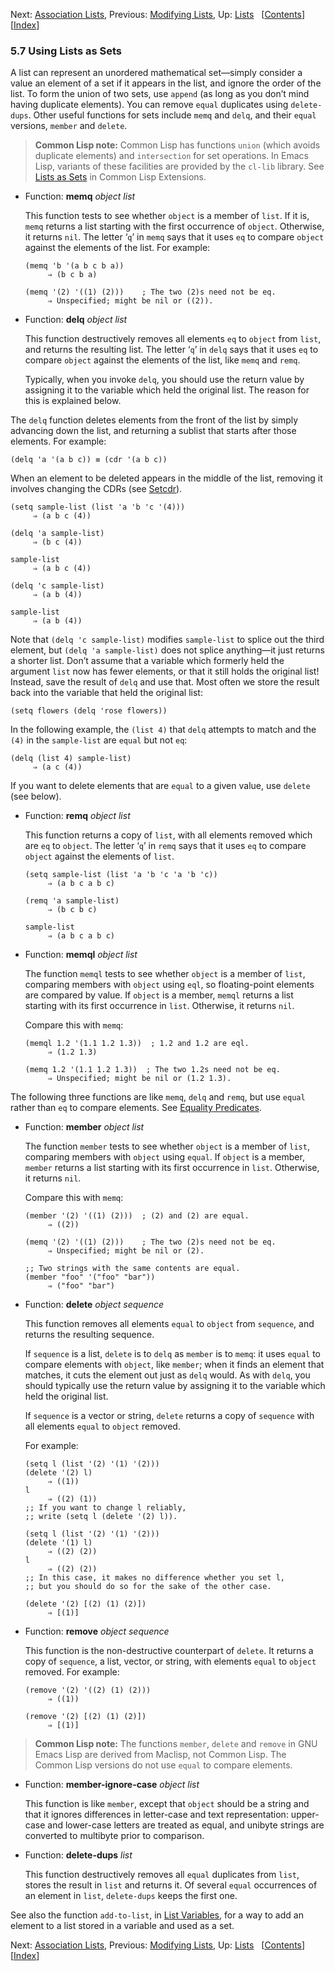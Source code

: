 <!-- This is the GNU Emacs Lisp Reference Manual
corresponding to Emacs version 27.2.

Copyright (C) 1990-1996, 1998-2021 Free Software Foundation,
Inc.

Permission is granted to copy, distribute and/or modify this document
under the terms of the GNU Free Documentation License, Version 1.3 or
any later version published by the Free Software Foundation; with the
Invariant Sections being "GNU General Public License," with the
Front-Cover Texts being "A GNU Manual," and with the Back-Cover
Texts as in (a) below.  A copy of the license is included in the
section entitled "GNU Free Documentation License."

(a) The FSF's Back-Cover Text is: "You have the freedom to copy and
modify this GNU manual.  Buying copies from the FSF supports it in
developing GNU and promoting software freedom." -->

<!-- Created by GNU Texinfo 6.7, http://www.gnu.org/software/texinfo/ -->

Next: [Association Lists](Association-Lists.html), Previous: [Modifying Lists](Modifying-Lists.html), Up: [Lists](Lists.html)   \[[Contents](index.html#SEC_Contents "Table of contents")]\[[Index](Index.html "Index")]

### 5.7 Using Lists as Sets

A list can represent an unordered mathematical set—simply consider a value an element of a set if it appears in the list, and ignore the order of the list. To form the union of two sets, use `append` (as long as you don’t mind having duplicate elements). You can remove `equal` duplicates using `delete-dups`. Other useful functions for sets include `memq` and `delq`, and their `equal` versions, `member` and `delete`.

> **Common Lisp note:** Common Lisp has functions `union` (which avoids duplicate elements) and `intersection` for set operations. In Emacs Lisp, variants of these facilities are provided by the `cl-lib` library. See [Lists as Sets](https://www.gnu.org/software/emacs/manual/html_node/cl/Lists-as-Sets.html#Lists-as-Sets) in Common Lisp Extensions.

*   Function: **memq** *object list*

    This function tests to see whether `object` is a member of `list`. If it is, `memq` returns a list starting with the first occurrence of `object`. Otherwise, it returns `nil`. The letter ‘`q`’ in `memq` says that it uses `eq` to compare `object` against the elements of the list. For example:

        (memq 'b '(a b c b a))
             ⇒ (b c b a)

    <!---->

        (memq '(2) '((1) (2)))    ; The two (2)s need not be eq.
             ⇒ Unspecified; might be nil or ((2)).

<!---->

*   Function: **delq** *object list*

    This function destructively removes all elements `eq` to `object` from `list`, and returns the resulting list. The letter ‘`q`’ in `delq` says that it uses `eq` to compare `object` against the elements of the list, like `memq` and `remq`.

    Typically, when you invoke `delq`, you should use the return value by assigning it to the variable which held the original list. The reason for this is explained below.

The `delq` function deletes elements from the front of the list by simply advancing down the list, and returning a sublist that starts after those elements. For example:

    (delq 'a '(a b c)) ≡ (cdr '(a b c))

When an element to be deleted appears in the middle of the list, removing it involves changing the CDRs (see [Setcdr](Setcdr.html)).

    (setq sample-list (list 'a 'b 'c '(4)))
         ⇒ (a b c (4))

<!---->

    (delq 'a sample-list)
         ⇒ (b c (4))

<!---->

    sample-list
         ⇒ (a b c (4))

<!---->

    (delq 'c sample-list)
         ⇒ (a b (4))

<!---->

    sample-list
         ⇒ (a b (4))

Note that `(delq 'c sample-list)` modifies `sample-list` to splice out the third element, but `(delq 'a sample-list)` does not splice anything—it just returns a shorter list. Don’t assume that a variable which formerly held the argument `list` now has fewer elements, or that it still holds the original list! Instead, save the result of `delq` and use that. Most often we store the result back into the variable that held the original list:

    (setq flowers (delq 'rose flowers))

In the following example, the `(list 4)` that `delq` attempts to match and the `(4)` in the `sample-list` are `equal` but not `eq`:

    (delq (list 4) sample-list)
         ⇒ (a c (4))

If you want to delete elements that are `equal` to a given value, use `delete` (see below).

*   Function: **remq** *object list*

    This function returns a copy of `list`, with all elements removed which are `eq` to `object`. The letter ‘`q`’ in `remq` says that it uses `eq` to compare `object` against the elements of `list`.

        (setq sample-list (list 'a 'b 'c 'a 'b 'c))
             ⇒ (a b c a b c)

    <!---->

        (remq 'a sample-list)
             ⇒ (b c b c)

    <!---->

        sample-list
             ⇒ (a b c a b c)

<!---->

*   Function: **memql** *object list*

    The function `memql` tests to see whether `object` is a member of `list`, comparing members with `object` using `eql`, so floating-point elements are compared by value. If `object` is a member, `memql` returns a list starting with its first occurrence in `list`. Otherwise, it returns `nil`.

    Compare this with `memq`:

        (memql 1.2 '(1.1 1.2 1.3))  ; 1.2 and 1.2 are eql.
             ⇒ (1.2 1.3)

    <!---->

        (memq 1.2 '(1.1 1.2 1.3))  ; The two 1.2s need not be eq.
             ⇒ Unspecified; might be nil or (1.2 1.3).

The following three functions are like `memq`, `delq` and `remq`, but use `equal` rather than `eq` to compare elements. See [Equality Predicates](Equality-Predicates.html).

*   Function: **member** *object list*

    The function `member` tests to see whether `object` is a member of `list`, comparing members with `object` using `equal`. If `object` is a member, `member` returns a list starting with its first occurrence in `list`. Otherwise, it returns `nil`.

    Compare this with `memq`:

        (member '(2) '((1) (2)))  ; (2) and (2) are equal.
             ⇒ ((2))

    <!---->

        (memq '(2) '((1) (2)))    ; The two (2)s need not be eq.
             ⇒ Unspecified; might be nil or (2).

    <!---->

        ;; Two strings with the same contents are equal.
        (member "foo" '("foo" "bar"))
             ⇒ ("foo" "bar")

<!---->

*   Function: **delete** *object sequence*

    This function removes all elements `equal` to `object` from `sequence`, and returns the resulting sequence.

    If `sequence` is a list, `delete` is to `delq` as `member` is to `memq`: it uses `equal` to compare elements with `object`, like `member`; when it finds an element that matches, it cuts the element out just as `delq` would. As with `delq`, you should typically use the return value by assigning it to the variable which held the original list.

    If `sequence` is a vector or string, `delete` returns a copy of `sequence` with all elements `equal` to `object` removed.

    For example:

        (setq l (list '(2) '(1) '(2)))
        (delete '(2) l)
             ⇒ ((1))
        l
             ⇒ ((2) (1))
        ;; If you want to change l reliably,
        ;; write (setq l (delete '(2) l)).

    <!---->

        (setq l (list '(2) '(1) '(2)))
        (delete '(1) l)
             ⇒ ((2) (2))
        l
             ⇒ ((2) (2))
        ;; In this case, it makes no difference whether you set l,
        ;; but you should do so for the sake of the other case.

    <!---->

        (delete '(2) [(2) (1) (2)])
             ⇒ [(1)]

<!---->

*   Function: **remove** *object sequence*

    This function is the non-destructive counterpart of `delete`. It returns a copy of `sequence`, a list, vector, or string, with elements `equal` to `object` removed. For example:

        (remove '(2) '((2) (1) (2)))
             ⇒ ((1))

    <!---->

        (remove '(2) [(2) (1) (2)])
             ⇒ [(1)]

> **Common Lisp note:** The functions `member`, `delete` and `remove` in GNU Emacs Lisp are derived from Maclisp, not Common Lisp. The Common Lisp versions do not use `equal` to compare elements.

*   Function: **member-ignore-case** *object list*

    This function is like `member`, except that `object` should be a string and that it ignores differences in letter-case and text representation: upper-case and lower-case letters are treated as equal, and unibyte strings are converted to multibyte prior to comparison.

<!---->

*   Function: **delete-dups** *list*

    This function destructively removes all `equal` duplicates from `list`, stores the result in `list` and returns it. Of several `equal` occurrences of an element in `list`, `delete-dups` keeps the first one.

See also the function `add-to-list`, in [List Variables](List-Variables.html), for a way to add an element to a list stored in a variable and used as a set.

Next: [Association Lists](Association-Lists.html), Previous: [Modifying Lists](Modifying-Lists.html), Up: [Lists](Lists.html)   \[[Contents](index.html#SEC_Contents "Table of contents")]\[[Index](Index.html "Index")]
